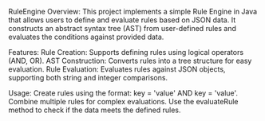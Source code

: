 RuleEngine
Overview:
This project implements a simple Rule Engine in Java that allows users to define and evaluate rules based on JSON data. It constructs an abstract syntax tree (AST) from user-defined rules and evaluates the conditions against provided data.

Features:
Rule Creation: Supports defining rules using logical operators (AND, OR).
AST Construction: Converts rules into a tree structure for easy evaluation.
Rule Evaluation: Evaluates rules against JSON objects, supporting both string and integer comparisons.

Usage:
Create rules using the format: key = 'value' AND key = 'value'.
Combine multiple rules for complex evaluations.
Use the evaluateRule method to check if the data meets the defined rules.
